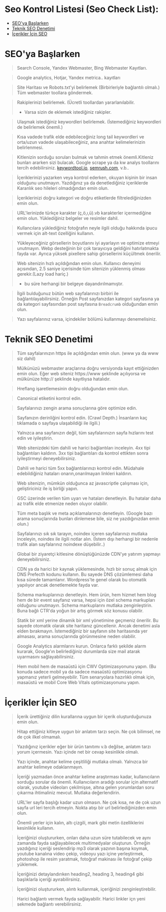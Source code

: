 # Seo Kontrol Listesi (Seo Check List):
- [SEO'ya Başlarken](#seoya-başlarken)
- [Teknik SEO Denetimi](#teknik-seo-denetimi)
- [İçerikler İçin SEO](#i̇çerikler-i̇çin-seo)

# SEO'ya Başlarken
> Search Console, Yandex Webmaster, Bing Webmaster Kayıtları.

> Google analytics, Hotjar, Yandex metrica.. kayıtları

> Site Haritası ve Robots.txt'yi belirlemek (Birbirleriyle bağlantılı olmalı.) Tüm webmaster toollara göndermek.

> Rakiplerinizi belirlemek. (Ücretli toollardan yararlanılabilir. 
> + Varsa sizin de eklemek istediğiniz rakipler.

> Ulaşmak istediğiniz keywordleri belirlemek. (İstemediğiniz keywordleri de belirlemek önemli.) 

> Kısa vadede trafik elde edebileceğiniz long tail keywordleri ve orta/uzun vadede ulaşabileceğiniz, ana anahtar kelimelerinizin belirlenmesi.

> Kitlenizin sorduğu soruları bulmak ve tahmin etmek önemli.Kitleniz bunları ararken sizi bulacak. Google scrape ya da kw analys toollarını tercih edebilirsiniz. <a href="keywordtool.io">keywordtool.io</a>, <a href="semrush.com">semrush.com</a>, v.b..

> İçeriklerinizi yazarken veya kontrol ederken, okuyan kişinin bir insan olduğunu unutmayın. Yazdığınız ya da denetlediğiniz içeriklerde Karanlık seo hileleri olmadığından emin olun.

> İçeriklerinizi doğru kategori ve doğru etiketlerde filtrelediğinizden emin olun.

> URL'lerinizde türkçe karakter (ç,ö,ı,ü).vb karakterler içermediğine emin olun. Yüklediğiniz belgeler ve resimler dahil.

> Kullancılara yüklediğiniz fotoğrafın neyle ilgili olduğu hakkında ipucu vermek için alt-text özelliğini kullanın.

> Yükleyeceğiniz görsellerin boyutlarını iyi ayarlayın ve optimize etmeyi unutmayın. Webp desteğinin bir çok tarayıcıya geldiğini hatırlatmakta fayda var. Ayrıca yüksek pixellere sahip görsellerini küçültmek önerilir.

> Web sitenizin hızlı açıldığından emin olun. Kullanıcı deneyimi açısından, 2.5 saniye içerisinde tüm sitenizin yüklenmiş olması gerekir.(Lazy load hariç.)
> + bu süre herhangi bir belgeye dayandırılmamıştır.

> İlgili bulduğunuz bütün web sayfalarınızı birbiri ile bağlantılayabilirsiniz. Örneğin Post sayfanızdan kategori sayfasına ya da kategori sayfasından post sayfasına `Breadcrumb` olduğundan emin olun.

>  Yazı sayfalarınız varsa, içindekiler bölümü kullanmayı denemelisiniz.


# Teknik SEO Denetimi
> Tüm sayfalarınızın https ile açıldığından emin olun. (www ya da www siz dahil)

> Mülkünüzü webmaster araçlarına doğru versiyonda kayıt ettiğinizden emin olun. Eğer web siteniz https://www şeklinde açılıyorsa ve mülkünüze http:// şeklinde kayıtlıysa hatalıdır.

> Hreflang işaretlemesinin doğru olduğundan emin olun.

> Canonical etiketini kontrol edin.

> Sayfalarınızı zengin arama sonuçlarına göre optimize edin.

> Sayfanızın derinliğini kontrol edin. (Crawl Depth.) İnsanların kaç tıklamada o sayfaya ulaşabildiği ile ilgili.)

> Yalnızca ana sayfanızın değil, tüm sayfalarınızın sayfa hızlarını test edin ve iyileştirin.

> Web sitenizdeki tüm dahili ve harici bağlantıları inceleyin. 4xx tipi bağlantıları kaldırın. 3xx tipi bağlantıları da kontrol ettikten sonra iyileştirmeyi deneyebilirsiniz.

> Dahili ve harici tüm 5xx bağlantılarınızı kontrol edin. Müdahale edebildiğiniz hataları onarın,onarılmayan linkleri kaldırın.

> Web sitenizin, mümkün olduğunca az javascriptle çalışması için, geliştiriciniz ile iş birliği yapın.

> GSC üzerinde verilen tüm uyarı ve hataları denetleyin. Bu hatalar daha az trafik elde etmenize neden oluyor olabilir.

> Tüm meta başlık ve meta açıklamalarınızı denetleyin. (Google bazı arama sonuçlarında bunları dinlemese bile, siz ne yazdığınızdan emin olun.)

> Sayfalarınızı sık sık tarayın, noindex içeren sayfalarınızı mutlaka inceleyin, noindex ile ilgili notlar alın. (İstem dışı herhangi bir nedenle trafik alan sayfalarınız noindexe düşebilir..)

> Global bir ziyaretçi kitlesine dönüştüğünüzde CDN'ye yatırım yapmayı deneyebilirsiniz.

> CDN ya da harici bir kaynak yüklemesinde, hızlı bir sonuç almak için DNS Prefecth kodunu kullanın. Bu sayede DNS çözümlemesi daha kısa sürede tamamlanır. Wordpress'te genel olarak bu otomatik yapılıyor ancak denetlemekte fayda var.

> Schema markuplarınızı denetleyin. Hem ürün, hem hizmet hem blog hem de bir event sayfanız varsa, hepsi için özel schema markupları olduğunu unutmayın. Schema markuplarını mutlaka zenginleştirin. Buna bağlı CTR'da yoğun bir artış görmek söz konusu olabilir.

> Statik bir xml yerine dinamik bir xml yönetimine geçmeniz önerilir. Bu sayede otomatik olarak site haritanız güncellenir. Ancak denetimi asla elden bırakmayın. İstemediğiniz bir sayfanın site haritasında yer almasası, arama sonuçlarında görünmesine neden olabilir.

> Google Analytics alarmlarını kurun. Onlarca farklı şekilde alarm kurarak, Google'ın belirlediğiniz durumlarda size mail atarak uyarmasını sağlayabilirsiniz.

> Hem mobil hem de masaüstü için CWV Optimizasyonunu yapın. (Bu konuda sadece mobil ya da sadece masaüstü optimizasyonu yapmanız yeterli gelmeyebilir. Tüm senaryolara hazırlıklı olmak için, masaüstü ve mobil Core Web Vitals optimizasyonunu yapın.



# İçerikler İçin SEO
> İçerik ürettiğiniz dilin kurallarına uygun bir içerik oluşturduğunuza emin olun.

> Hitap ettiğiniz kitleye uygun bir anlatım tarzı seçin. Ne çok bilimsel, ne de çok ilkel olmamalı.

> Yazdığınız içerikler eğer bir ürün tanıtımı v.b değilse, anlatım tarzı yorum içermesin. Yazı içinde net bir cevap kesinlikle olmalı.

> Yazı içinde, anahtar kelime çeşitliliği mutlaka olmalı. Yalnızca bir anahtar kelimeye odaklanmayın.

> İçeriği yazmadan önce anahtar kelime araştırması kadar, kullanıcıların sorduğu sorular da önemli. Kullanıcıların aradığı sorular için alternatif olarak, youtube videoları çekilmişse, altına gelen yorumlardan soru çıkarma ihtimaliniz mevcut. Mutlaka değerlendirin.

> URL'ler sayfa başlığı kadar uzun olmasın. Ne çok kısa, ne de çok uzun sayfa url leri tercih etmeyin. Nokta atışı bir url belirlediğinizden emin olun.

> Önemli yerler için kalın, altı çizgili, mark gibi metin özelliklerini kesinlikle kullanın.

> İçeriğinizi oluştururken, onları daha uzun süre tutabilecek ve aynı zamanda fayda sağlayabilecek multimedyalar oluşturun. Örneğin yazdığınız içeriği seslendirip mp3 olarak yazının başına koymak, youtube kanalına video çekip, videoyu yazı içine yerleştirmek, photoshop ile resim yaratmak, fotoğraf makinası ile fotoğraf çekip yüklemek.

> İçeriğinizi detaylandırıken heading2, heading 3, heading4 gibi başlıklarla içeriği ayırabilirsiniz.

> İçeriğinizi oluştururken, alıntı kullanmak, içeriğinizi zenginleştirebilir.

> Harici bağlantı vermek fayda sağlayabilir. Harici linkler içn yeni sekmede bağlantı verebilirsiniz.
